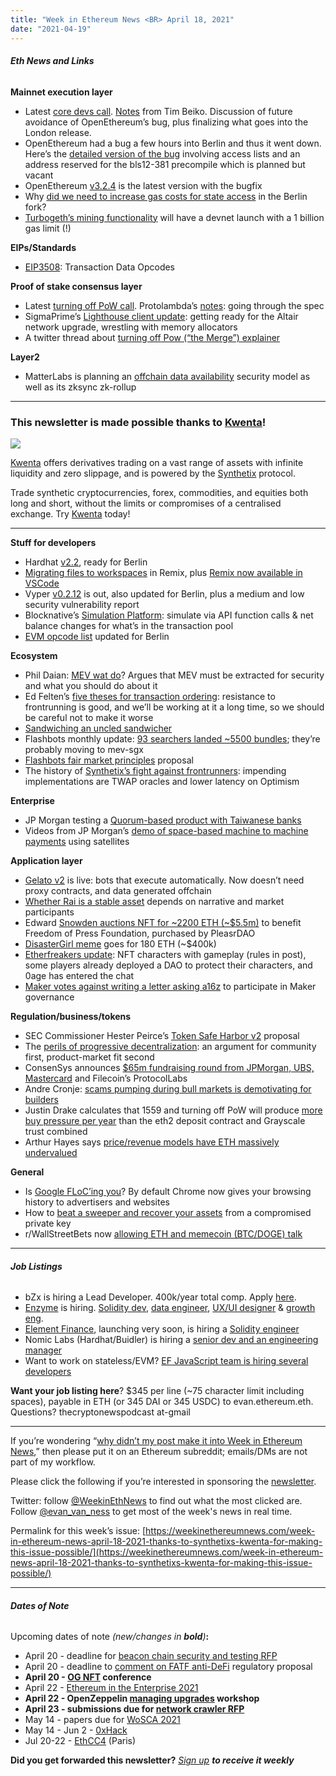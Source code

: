 ```yaml
---
title: "Week in Ethereum News <BR> April 18, 2021"
date: "2021-04-19"
---
```


###### **Eth News and Links**

**Mainnet execution layer**

- Latest [core devs call](https://youtu.be/-H8UpqarZ1Y?t=452). [Notes](https://twitter.com/TimBeiko/status/1383054611506864133) from Tim Beiko. Discussion of future avoidance of OpenEthereum’s bug, plus finalizing what goes into the London release.
- OpenEthereum had a bug a few hours into Berlin and thus it went down. Here’s the [detailed version of the bug](https://twitter.com/ralexstokes/status/1382750001026146304) involving access lists and an address reserved for the bls12-381 precompile which is planned but vacant
- OpenEthereum [v3.2.4](https://github.com/openethereum/openethereum/releases/tag/v3.2.4) is the latest version with the bugfix
- Why [did we need to increase gas costs for state access](https://www.reddit.com/r/ethereum/comments/mrl5wg/a_quick_explanation_of_what_the_point_of_the_eip/) in the Berlin fork?
- [Turbogeth’s mining functionality](https://twitter.com/realLedgerwatch/status/1382674673239011328) will have a devnet launch with a 1 billion gas limit (!)

**EIPs/Standards**

- [EIP3508](https://github.com/ethereum/EIPs/blob/64ff371102eadac8980f63cd4a1e3dc155de359d/EIPS/eip-3508.md): Transaction Data Opcodes

**Proof of stake consensus layer**

- Latest [turning off PoW call](https://www.youtube.com/watch?v=ODcNpWiLASk). Protolambda’s [notes](https://notes.ethereum.org/@protolambda/merge_impl_call_2): going through the spec
- SigmaPrime’s [Lighthouse client update](https://lighthouse.sigmaprime.io/update-35.html): getting ready for the Altair network upgrade, wrestling with memory allocators
- A twitter thread about [turning off Pow (“the Merge”) explainer](https://twitter.com/yulesa/status/1382429264683925504)

**Layer2**

- MatterLabs is planning an [offchain data availability](https://medium.com/matter-labs/zkporter-a-breakthrough-in-l2-scaling-ed5e48842fbf) security model as well as its zksync zk-rollup

* * *

### **This newsletter is made possible thanks to [Kwenta](https://kwenta.io/)!**

![](https://weekinethereumnews.com/wp-content/uploads/2021/04/IMG_20210418_190328_618-1024x512.jpg)

[Kwenta](https://kwenta.io/) offers derivatives trading on a vast range of assets with infinite liquidity and zero slippage, and is powered by the [Synthetix](https://synthetix.io/) protocol.

Trade synthetic cryptocurrencies, forex, commodities, and equities both long and short, without the limits or compromises of a centralised exchange. Try [Kwenta](https://kwenta.io/) today!

* * *

**Stuff for developers**

- Hardhat [v2.2](https://github.com/nomiclabs/hardhat/releases/tag/hardhat-core-v2.2.0), ready for Berlin
- [Migrating files to workspaces](https://medium.com/remix-ide/migrating-files-to-workspaces-8e34737c751c) in Remix, plus [Remix now available in VSCode](https://medium.com/remix-ide/remix-plugin-engine-plugs-ahead-6b3d89872926)
- Vyper [v0.2.12](https://vyper.readthedocs.io/en/latest/release-notes.html#v0-2-12) is out, also updated for Berlin, plus a medium and low security vulnerability report
- Blocknative’s [Simulation Platform](https://www.blocknative.com/blog/simulation-platform): simulate via API function calls & net balance changes for what’s in the transaction pool
- [EVM opcode list](https://github.com/wolflo/evm-opcodes) updated for Berlin

**Ecosystem**

- Phil Daian: [MEV wat do](https://pdaian.com/blog/mev-wat-do/)? Argues that MEV must be extracted for security and what you should do about it
- Ed Felten’s [five theses for transaction ordering](https://medium.com/offchainlabs/five-theses-about-transaction-ordering-mev-and-front-running-5ebf52bc0cbe): resistance to frontrunning is good, and we’ll be working at it a long time, so we should be careful not to make it worse
- [Sandwiching an uncled sandwicher](https://twitter.com/bertcmiller/status/1382673604085698567)
- Flashbots monthly update: [93 searchers landed ~5500 bundles](https://medium.com/flashbots/flashbots-transparency-report-march-2021-d3930b4b98a9); they’re probably moving to mev-sgx
- [Flashbots fair market principles](https://hackmd.io/@flashbots/fair-market-principles) proposal
- The history of [Synthetix’s fight against frontrunners](https://blog.synthetix.io/frontrunning-synthetix-a-history/): impending implementations are TWAP oracles and lower latency on Optimism

**Enterprise**

- JP Morgan testing a [Quorum-based product with Taiwanese banks](https://www.coindesk.com/jpmorgan-testing-blockchain-solution-to-improve-transfers-with-taiwanese-banks)
- Videos from JP Morgan’s [demo of space-based machine to machine payments](https://www.jpmorgan.com/onyx/payments-in-space.htm?source=wp_os_li_wpiTL0421) using satellites

**Application layer**

- [Gelato v2](https://medium.com/gelato-network/introducing-gelato-v2-the-most-reliable-way-to-automate-your-ethereum-smart-contracts-73cd0010599e) is live: bots that execute automatically. Now doesn’t need proxy contracts, and data generated offchain
- [Whether Rai is a stable asset](https://ameensol.medium.com/rai-narrative-strategy-guide-901acdd6bfc4) depends on narrative and market participants
- Edward [Snowden auctions NFT for ~2200 ETH (~$5.5m)](https://twitter.com/Snowden/status/1383155552793026560) to benefit Freedom of Press Foundation, purchased by PleasrDAO
- [DisasterGirl meme](https://foundation.app/DisasterGirl/disaster-girl-25046) goes for 180 ETH (~$400k)
- [Etherfreakers update](https://observablehq.com/@jflatow/etherfreakers): NFT characters with gameplay (rules in post), some players already deployed a DAO to protect their characters, and 0age has entered the chat
- [Maker votes against writing a letter asking a16z](https://vote.makerdao.com/polling/QmPWEpBB?network=mainnet#poll-detail) to participate in Maker governance

**Regulation/business/tokens**

- SEC Commissioner Hester Peirce’s [Token Safe Harbor v2](https://www.sec.gov/news/public-statement/peirce-statement-token-safe-harbor-proposal-2.0) proposal
- The [perils of progressive decentralization](https://thewayofthedao.substack.com/p/daos-and-the-pitfalls-of-progressive): an argument for community first, product-market fit second
- ConsenSys announces [$65m fundraising round from JPMorgan, UBS, Mastercard](https://www.mastercard.com/news/press/2021/april/partnership-with-consensys-supports-the-future-of-multi-blockchain-commerce/) and Filecoin’s ProtocolLabs
- Andre Cronje: [scams pumping during bull markets is demotivating for builders](https://andrecronje.medium.com/bull-market-bear-development-b6ede96d4c82)
- Justin Drake calculates that 1559 and turning off PoW will produce [more buy pressure per year](https://twitter.com/drakefjustin/status/1383325832467214337) than the eth2 deposit contract and Grayscale trust combined
- Arthur Hayes says [price/revenue models have ETH massively undervalued](https://cryptohayes.medium.com/yes-i-read-the-whitepaper-59cfa2ea9c2c)

**General**

- Is [Google FLoC’ing you](https://adalytics.io/blog/google-chrome-floc)? By default Chrome now gives your browsing history to advertisers and websites
- How to [beat a sweeper and recover your assets](https://blog.mycrypto.com/how-to-beat-an-ethereum-based-sweeper-and-recover-your-assets/) from a compromised private key
- r/WallStreetBets now [allowing ETH and memecoin (BTC/DOGE) talk](https://www.reddit.com/r/wallstreetbets/comments/mqveqc/on_crypto/)

* * *

###### **Job Listings**

- bZx is hiring a Lead Developer. 400k/year total comp. Apply [here](https://angel.co/company/bzx-1/jobs/1181110-senior-full-stack-developer).
- [Enzyme](https://enzyme.finance/) is hiring. [Solidity dev](https://www.notion.so/Senior-Smart-Contract-Developer-to-work-on-Enzyme-641aef0d89cc419cba792445354f835b), [data engineer](https://www.notion.so/Data-Engineer-a412646a06a046bfaac26085b4695857), [UX/UI designer](https://www.notion.so/UX-UI-Designer-e115c94e193b4e98b98283fa1bcaf3b8) & [growth eng](https://www.notion.so/Growth-Engineer-d682408e8500447888859f9d47bc4a79).
- [Element Finance](https://element.fi/), launching very soon, is hiring a [Solidity engineer](https://docs.google.com/document/d/1D0wxlgnRsd6rQh2s3rC1Lq1fADkcHBtfKAVhepx6wss/edit?usp=sharing)
- Nomic Labs (Hardhat/Buidler) is hiring a [senior dev and an engineering manager](https://www.notion.so/Nomic-Labs-jobs-991b37c547554f75b89a95f437fd5056)
- Want to work on stateless/EVM? [EF JavaScript team is hiring several developers](https://twitter.com/EFJavaScript/status/1382292102348935168)

**Want your job listing here**? $345 per line (~75 character limit including spaces), payable in ETH (or 345 DAI or 345 USDC) to evan.ethereum.eth. Questions? thecryptonewspodcast at-gmail

* * *

If you’re wondering “[why didn’t my post make it into Week in Ethereum News](https://www.evanvanness.com/post/179914035841/why-didnt-my-post-make-the-newsletter),” then please put it on an Ethereum subreddit; emails/DMs are not part of my workflow.

Please click the following if you’re interested in sponsoring the [newsletter](https://www.evanvanness.com/post/625741875743227904/evan-is-live-on-balancer).

Twitter: follow [@WeekinEthNews](https://twitter.com/WeekInEthNews) to find out what the most clicked are. Follow [@evan\_van\_ness](https://twitter.com/evan_van_ness) to get most of the week's news in real time.

Permalink for this week’s issue: [https://weekinethereumnews.com/week-in-ethereum-news-april-18-2021-thanks-to-synthetixs-kwenta-for-making-this-issue-possible/](https://weekinethereumnews.com/week-in-ethereum-news-april-18-2021-thanks-to-synthetixs-kwenta-for-making-this-issue-possible/)

* * *

###### **Dates of Note**

Upcoming dates of note _(_new/changes in **bold**_)_**:**

- April 20 - deadline for [beacon chain security and testing RFP](https://notes.ethereum.org/@lsankar/security-rfp)
- April 20 - deadline to [comment on FATF anti-DeFi](http://www.fatf-gafi.org/publications/fatfrecommendations/documents/public-consultation-guidance-vasp.html) regulatory proposal
- **April 20 - [OG NFT](https://ognft.club/) conference**
- April 22 - [Ethereum in the Enterprise 2021](https://www.conference2021.entethalliance.org/)
- **April 22 - OpenZeppelin [managing upgrades](https://twitter.com/OpenZeppelin/status/1383178388425293827) workshop**
- **April 23 - submissions due for [network crawler RFP](https://notes.ethereum.org/@timbeiko/crawler-rfp)**
- May 14 - papers due for [WoSCA 2021](https://trailofbits.github.io/WoSCA/)
- May 14 - Jun 2 - [0xHack](https://0xhack.dev/)
- Jul 20-22 - [EthCC4](https://ethcc.io/) (Paris)

**Did you get forwarded this newsletter?** _[Sign up](https://weekinethereum.substack.com/subscribe#about) **to receive it weekly**_
